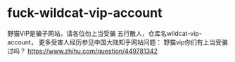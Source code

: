 # fuck-wildcat-vip-account
野猫VIP是骗子网站，请各位勿上当受骗
五行散人，仓库名wildcat-vip-account，
更多受害人经历参见中国大陆知乎网站问题：
野猫vip你们有上当受骗过吗？
https://www.zhihu.com/question/449781342
